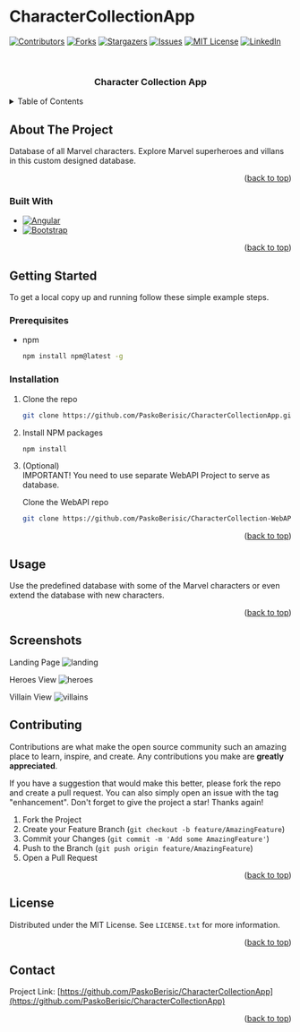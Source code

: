 # CharacterCollectionApp

<!-- Improved compatibility of back to top link: See: https://github.com/othneildrew/Best-README-Template/pull/73 -->
<a name="readme-top"></a>
<!--
*** Thanks for checking out the Best-README-Template. If you have a suggestion
*** that would make this better, please fork the repo and create a pull request
*** or simply open an issue with the tag "enhancement".
*** Don't forget to give the project a star!
*** Thanks again! Now go create something AMAZING! :D
-->



<!-- PROJECT SHIELDS -->
<!--
*** I'm using markdown "reference style" links for readability.
*** Reference links are enclosed in brackets [ ] instead of parentheses ( ).
*** See the bottom of this document for the declaration of the reference variables
*** for contributors-url, forks-url, etc. This is an optional, concise syntax you may use.
*** https://www.markdownguide.org/basic-syntax/#reference-style-links
-->
[![Contributors][contributors-shield]][contributors-url]
[![Forks][forks-shield]][forks-url]
[![Stargazers][stars-shield]][stars-url]
[![Issues][issues-shield]][issues-url]
[![MIT License][license-shield]][license-url]
[![LinkedIn][linkedin-shield]][linkedin-url]



<!-- PROJECT LOGO -->
<br />

<h3 align="center">Character Collection App</h3>



<!-- TABLE OF CONTENTS -->
<details>
  <summary>Table of Contents</summary>
  <ol>
    <li>
      <a href="#about-the-project">About The Project</a>
      <ul>
        <li><a href="#built-with">Built With</a></li>
      </ul>
    </li>
    <li>
      <a href="#getting-started">Getting Started</a>
      <ul>
        <li><a href="#prerequisites">Prerequisites</a></li>
        <li><a href="#installation">Installation</a></li>
      </ul>
    </li>
    <li><a href="#usage">Usage</a></li>
    <li><a href="#screenshots">Screenshots</a></li>
    <li><a href="#contributing">Contributing</a></li>
    <li><a href="#license">License</a></li>
    <li><a href="#contact">Contact</a></li>
  </ol>
</details>



<!-- ABOUT THE PROJECT -->
## About The Project
Database of all Marvel characters. Explore Marvel superheroes and villans in this custom designed database.

<p align="right">(<a href="#readme-top">back to top</a>)</p>



### Built With

* [![Angular][Angular.io]][Angular-url]
* [![Bootstrap][Bootstrap.com]][Bootstrap-url]

<p align="right">(<a href="#readme-top">back to top</a>)</p>



<!-- GETTING STARTED -->
## Getting Started

To get a local copy up and running follow these simple example steps.

### Prerequisites

* npm
  ```sh
  npm install npm@latest -g
  ```

### Installation

1. Clone the repo
   ```sh
   git clone https://github.com/PaskoBerisic/CharacterCollectionApp.git
   ```
2. Install NPM packages
   ```sh
   npm install
   ```
3. (Optional) <br>
   IMPORTANT!
   You need to use separate WebAPI Project to serve as database.
   
   Clone the WebAPI repo
   ```sh
   git clone https://github.com/PaskoBerisic/CharacterCollection-WebAPI.git
   ```

<p align="right">(<a href="#readme-top">back to top</a>)</p>



<!-- USAGE EXAMPLES -->
## Usage

Use the predefined database with some of the Marvel characters or even extend the database with new characters. 

<p align="right">(<a href="#readme-top">back to top</a>)</p>


## Screenshots

Landing Page
![landing](https://user-images.githubusercontent.com/37916092/187631170-5d7a2bcc-4743-4194-a224-78153a16a5f4.png)

Heroes View
![heroes](https://user-images.githubusercontent.com/37916092/187631202-5b75cec0-cc8a-43e9-bf96-be4ad1130f0c.png)

Villain View
![villains](https://user-images.githubusercontent.com/37916092/187631220-094864c2-a177-4685-b9b7-e759f6701475.png)



<!-- CONTRIBUTING -->
## Contributing

Contributions are what make the open source community such an amazing place to learn, inspire, and create. Any contributions you make are **greatly appreciated**.

If you have a suggestion that would make this better, please fork the repo and create a pull request. You can also simply open an issue with the tag "enhancement".
Don't forget to give the project a star! Thanks again!

1. Fork the Project
2. Create your Feature Branch (`git checkout -b feature/AmazingFeature`)
3. Commit your Changes (`git commit -m 'Add some AmazingFeature'`)
4. Push to the Branch (`git push origin feature/AmazingFeature`)
5. Open a Pull Request

<p align="right">(<a href="#readme-top">back to top</a>)</p>



<!-- LICENSE -->
## License

Distributed under the MIT License. See `LICENSE.txt` for more information.

<p align="right">(<a href="#readme-top">back to top</a>)</p>



<!-- CONTACT -->
## Contact

Project Link: [https://github.com/PaskoBerisic/CharacterCollectionApp](https://github.com/PaskoBerisic/CharacterCollectionApp)

<p align="right">(<a href="#readme-top">back to top</a>)</p>


<!-- MARKDOWN LINKS & IMAGES -->
<!-- https://www.markdownguide.org/basic-syntax/#reference-style-links -->
[contributors-shield]: https://img.shields.io/github/contributors/PaskoBerisic/CharacterCollectionApp.svg?style=for-the-badge
[contributors-url]: https://github.com/PaskoBerisic/CharacterCollectionApp/graphs/contributors
[forks-shield]: https://img.shields.io/github/forks/PaskoBerisic/CharacterCollectionApp.svg?style=for-the-badge
[forks-url]: https://github.com/PaskoBerisic/CharacterCollectionApp/network/members
[stars-shield]: https://img.shields.io/github/stars/PaskoBerisic/CharacterCollectionApp.svg?style=for-the-badge
[stars-url]: https://github.com/PaskoBerisic/CharacterCollectionApp/stargazers
[issues-shield]: https://img.shields.io/github/issues/PaskoBerisic/CharacterCollectionApp.svg?style=for-the-badge
[issues-url]: https://github.com/PaskoBerisic/CharacterCollectionApp/issues
[license-shield]: https://img.shields.io/github/license/PaskoBerisic/CharacterCollectionApp.svg?style=for-the-badge
[license-url]: https://github.com/PaskoBerisic/CharacterCollectionApp/main/LICENSE.txt
[linkedin-shield]: https://img.shields.io/badge/-LinkedIn-black.svg?style=for-the-badge&logo=linkedin&colorB=555
[linkedin-url]: https://hr.linkedin.com/in/pasko-berisic
[product-screenshot]: images/screenshot.png
[Angular.io]: https://img.shields.io/badge/Angular-DD0031?style=for-the-badge&logo=angular&logoColor=white
[Angular-url]: https://angular.io/
[Bootstrap.com]: https://img.shields.io/badge/Bootstrap-563D7C?style=for-the-badge&logo=bootstrap&logoColor=white
[Bootstrap-url]: https://getbootstrap.com
